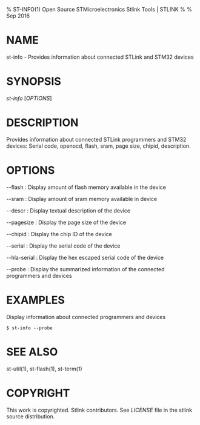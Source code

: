 % ST-INFO(1) Open Source STMicroelectronics Stlink Tools  | STLINK
%
% Sep 2016


# NAME
st-info - Provides information about connected STLink and STM32 devices


# SYNOPSIS
*st-info* \[*OPTIONS*\]


# DESCRIPTION
Provides information about connected STLink programmers and STM32 devices:
Serial code, openocd, flash, sram, page size, chipid, description.


# OPTIONS

--flash
:   Display amount of flash memory available in the device

--sram
:   Display amount of sram memory available in device

--descr
:   Display textual description of the device

--pagesize
:   Display the page size of the device

--chipid
:   Display the chip ID of the device

--serial
:   Display the serial code of the device

--hla-serial
:   Display the hex escaped serial code of the device

--probe
:   Display the summarized information of the connected programmers and devices


# EXAMPLES
Display information about connected programmers and devices

    $ st-info --probe


# SEE ALSO
st-util(1), st-flash(1), st-term(1)


# COPYRIGHT
This work is copyrighted. Stlink contributors.
See *LICENSE* file in the stlink source distribution.
